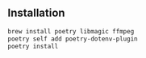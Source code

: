 ## Installation

```bash
brew install poetry libmagic ffmpeg
poetry self add poetry-dotenv-plugin
poetry install
```